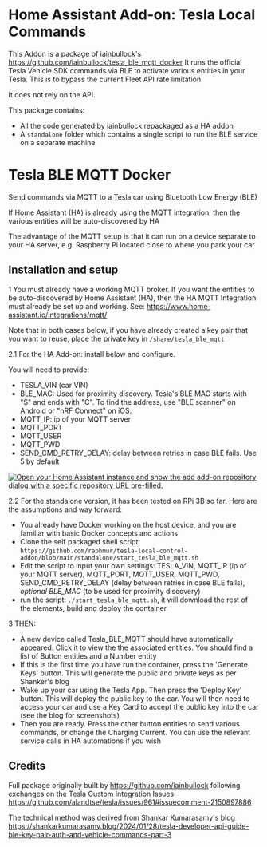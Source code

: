 # Home Assistant Add-on: Tesla Local Commands

This Addon is a package of iainbullock's https://github.com/iainbullock/tesla_ble_mqtt_docker
It runs the official Tesla Vehicle SDK commands via BLE to activate various entities in your Tesla.
This is to bypass the current Fleet API rate limitation.

It does not rely on the API.

This package contains:
- All the code generated by iainbullock repackaged as a HA addon
- A `standalone` folder which contains a single script to run the BLE service on a separate machine

# Tesla BLE MQTT Docker

Send commands via MQTT to a Tesla car using Bluetooth Low Energy (BLE)

If Home Assistant (HA) is already using the MQTT integration, then the various entities will be auto-discovered by HA

The advantage of the MQTT setup is that it can run on a device separate to your HA server, e.g. Raspberry Pi located close to where you park your car 

## Installation and setup

1 You must already have a working MQTT broker. If you want the entities to be auto-discovered by Home Assistant (HA), then the HA MQTT Integration must already be set up and working. See: https://www.home-assistant.io/integrations/mqtt/

Note that in both cases below, if you have already created a key pair that you want to reuse, place the private key in `/share/tesla_ble_mqtt`

2.1 For the HA Add-on: install below and configure.

You will need to provide:
- TESLA_VIN (car VIN)
- BLE_MAC: Used for proximity discovery. Tesla's BLE MAC starts with "S" and ends with "C". To find the address, use "BLE scanner" on Android or "nRF Connect" on iOS.
- MQTT_IP: ip of your MQTT server
- MQTT_PORT
- MQTT_USER
- MQTT_PWD
- SEND_CMD_RETRY_DELAY: delay between retries in case BLE fails. Use 5 by default

[![Open your Home Assistant instance and show the add add-on repository dialog with a specific repository URL pre-filled.](https://my.home-assistant.io/badges/supervisor_add_addon_repository.svg)](https://my.home-assistant.io/redirect/supervisor_add_addon_repository/?repository_url=https://github.com/raphmur/tesla-local-control-addon)

2.2 For the standalone version, it has been tested on RPi 3B so far. Here are the assumptions and way forward:
- You already have Docker working on the host device, and you are familiar with basic Docker concepts and actions
- Clone the self packaged shell script: `https://github.com/raphmur/tesla-local-control-addon/blob/main/standalone/start_tesla_ble_mqtt.sh`
- Edit the script to input your own settings: TESLA_VIN, MQTT_IP (ip of your MQTT server), MQTT_PORT, MQTT_USER, MQTT_PWD, SEND_CMD_RETRY_DELAY (delay between retries in case BLE fails), _optional_ _BLE_MAC_ (to be used for proximity discovery)
- run the script: `./start_tesla_ble_mqtt.sh`, it will download the rest of the elements, build and deploy the container

3 THEN:

- A new device called Tesla_BLE_MQTT should have automatically appeared. Click it to view the the associated entities. You should find a list of Button entities and a Number entity
- If this is the first time you have run the container, press the 'Generate Keys' button. This will generate the public and private keys as per Shanker's blog
- Wake up your car using the Tesla App. Then press the 'Deploy Key' button. This will deploy the public key to the car. You will then need to access your car and use a Key Card to accept the public key into the car (see the blog for screenshots)
- Then you are ready. Press the other button entities to send various commands, or change the Charging Current. You can use the relevant service calls in HA automations if you wish

## Credits

Full package originally built by https://github.com/iainbullock following exchanges on the Tesla Custom Integration Issues https://github.com/alandtse/tesla/issues/961#issuecomment-2150897886 

The technical method was derived from Shankar Kumarasamy's blog https://shankarkumarasamy.blog/2024/01/28/tesla-developer-api-guide-ble-key-pair-auth-and-vehicle-commands-part-3
